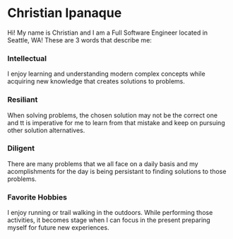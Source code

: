 # Christian Ipanaque

Hi! My name is Christian and I am a Full Software Engineer located in Seattle, WA! These are 3 words that describe me:

### Intellectual

I enjoy learning and understanding modern complex concepts while acquiring new knowledge that creates solutions to problems.

### Resiliant

When solving problems, the chosen solution may not be the correct one and tt is imperative for me to learn from that mistake and keep on pursuing other solution alternatives.

### Diligent

There are many problems that we all face on a daily basis and my acomplishments for the day is being persistant to finding solutions to those problems.

### Favorite Hobbies

I enjoy running or trail walking in the outdoors. While performing those activities, it becomes stage when I can focus in the present preparing myself for future new experiences.
